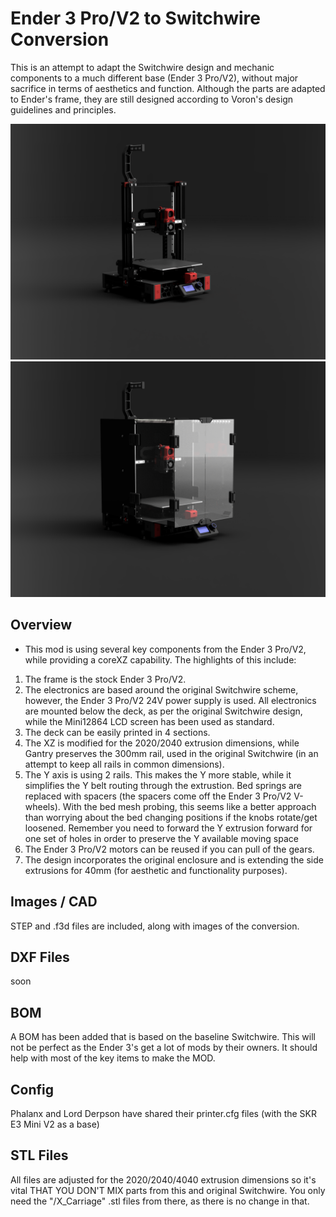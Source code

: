 #  Ender 3 Pro/V2 to Switchwire Conversion
This is an attempt to adapt the Switchwire design and mechanic components to a much different base (Ender 3 Pro/V2), without major sacrifice in terms of aesthetics and function. Although the parts are adapted to Ender's frame, they are still designed according to Voron's design guidelines and principles.

![Home](Images/1.png)
![Home](Images/2.png)

## Overview
- This mod is using several key components from the Ender 3 Pro/V2, while providing a coreXZ capability. The highlights of this include:
1. The frame is the stock Ender 3 Pro/V2.
2. The electronics are based around the original Switchwire scheme, however, the Ender 3 Pro/V2 24V power supply is used. All electronics are mounted below the deck, as per the original Switchwire design, while the Mini12864 LCD screen has been used as standard.
3. The deck can be easily printed in 4 sections.
4. The XZ is modified for the 2020/2040 extrusion dimensions, while Gantry preserves the 300mm rail, used in the original Switchwire (in an attempt to keep all rails in common dimensions).
5. The Y axis is using 2 rails. This makes the Y more stable, while it simplifies the Y belt routing through the extrustion. Bed springs are replaced with spacers (the spacers come off the Ender 3 Pro/V2 V-wheels).  With the bed mesh probing, this seems like a better approach than worrying about the bed changing positions if the knobs rotate/get loosened. Remember you need to forward the Y extrusion forward for one set of holes in order to preserve the Y available moving space
6. The Ender 3 Pro/V2 motors can be reused if you can pull of the gears.
7. The design incorporates the original enclosure and is extending the side extrusions for 40mm (for aesthetic and functionality purposes).

## Images / CAD
STEP and .f3d files are included, along with images of the conversion.

## DXF Files
soon

## BOM
A BOM has been added that is based on the baseline Switchwire. This will not be perfect as the Ender 3's get a lot of mods by their owners. It should help with most of the key items to make the MOD. 

## Config
Phalanx and Lord Derpson have shared their printer.cfg files (with the SKR E3 Mini V2 as a base)

## STL Files
All files are adjusted for the 2020/2040/4040 extrusion dimensions so it's vital THAT YOU DON'T MIX parts from this and original Switchwire. You only need the "/X_Carriage" .stl files from there, as there is no change in that.

